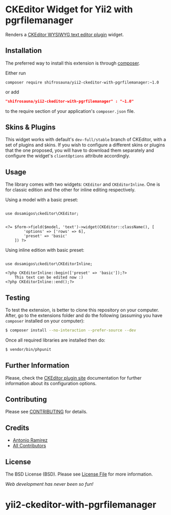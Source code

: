 CKEditor Widget for Yii2 with pgrfilemanager
========================

Renders a [CKEditor WYSIWYG text editor plugin](http://www.ckeditor.com) widget.

Installation
------------
The preferred way to install this extension is through [composer](http://getcomposer.org/download/).

Either run

```
composer require shifrosauna/yii2-ckeditor-with-pgrfilemanager:~1.0
```
or add

```json
"shifrosauna/yii2-ckeditor-with-pgrfilemanager" : "~1.0"
```

to the require section of your application's `composer.json` file.

Skins & Plugins
---------------

This widget works with default's `dev-full/stable` branch of CKEditor, with a set of plugins and skins. If you wish to
configure a different skins or plugins that the one proposed, you will have to download them separately and configure
the widget's `clientOptions` attribute accordingly.


Usage
-----
The library comes with two widgets: `CKEditor` and `CKEditorInline`. One is for classic edition and the other for inline
editing respectively.

Using a model with a basic preset:

```

use dosamigos\ckeditor\CKEditor;


<?= $form->field($model, 'text')->widget(CKEditor::className(), [
        'options' => ['rows' => 6],
        'preset' => 'basic'
    ]) ?>
```
Using inline edition with basic preset:

```

use dosamigos\ckeditor\CKEditorInline;

<?php CKEditorInline::begin(['preset' => 'basic']);?>
    This text can be edited now :)
<?php CKEditorInline::end();?>
```

Testing
-------

To test the extension, is better to clone this repository on your computer. After, go to the extensions folder and do
the following (assuming you have `composer` installed on your computer): 

```bash 
$ composer install --no-interaction --prefer-source --dev
```
Once all required libraries are installed then do: 

```bash 
$ vendor/bin/phpunit
```

Further Information
-------------------
Please, check the [CKEditor plugin site](http://www.ckeditor.com) documentation for further information about its configuration options.

Contributing
------------

Please see [CONTRIBUTING](CONTRIBUTING.md) for details.

Credits
-------

- [Antonio Ramirez](https://github.com/tonydspaniard)
- [All Contributors](../../contributors)

License
-------

The BSD License (BSD). Please see [License File](LICENSE.md) for more information.



<i>Web development has never been so fun!</i>  

# yii2-ckeditor-with-pgrfilemanager

